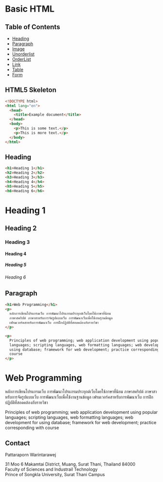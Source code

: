 # Basic HTML

<!-- > Outline a brief description of your project.
> Live demo [_here_](https://www.example.com). If you have the project hosted somewhere, include the link here. -->

## Table of Contents

- [Heading](#heading)
- [Paragraph](#paragraph)
- [Image](#image)
- [Unorderlist](#underlist)
- [OrderList](#orderlist)
- [Link](#link)
- [Table](#table)
- [Form](#form)
<!-- * [License](#license) -->

## HTML5 Skeleton

```html
<!DOCTYPE html>
<html lang="en">
  <head>
    <title>Example document</title>
  </head>
  <body>
    <p>This is some text.</p>
    <p>This is more text.</p>
  </body>
</html>
```

## Heading

```html
<h1>Heading 1</h1>
<h2>Heading 2</h2>
<h3>Heading 3</h3>
<h4>Heading 4</h4>
<h5>Heading 5</h5>
<h6>Heading 6</h6>
```



  <h1>Heading 1</h1>
  <h2>Heading 2</h2>
  <h3>Heading 3</h3>
  <h4>Heading 4</h4>
  <h5>Heading 5</h5>
  <h6>Heading 6</h6>

## Paragraph

```html
<h1>Web Programming</h1>
<p>
  หลักการเขียนโปรแกรมเว็บ การพัฒนาโปรแกรมประยุกต์เว็บโดยใช้ภาษาที่นิยม
  ภาษาสคริปต์ ภาษาสาหรับการจัดรูปแบบเว็บ การพัฒนาเว็บเพื่อใช้งานฐานข้อมูล
  เฟรมเวอร์คสาหรับการพัฒนาเว็บ การฝึกปฏิบัติที่สอดคล้องกับรายวิชา
</p>

<p>
  Principles of web programming; web application development using popular
  languages; scripting languages, web formatting languages; web development for
  using database; framework for web development; practice corresponding with
  course
</p>
```


<h1>Web Programming</h1>
<p>
  หลักการเขียนโปรแกรมเว็บ การพัฒนาโปรแกรมประยุกต์เว็บโดยใช้ภาษาที่นิยม
  ภาษาสคริปต์ ภาษาสาหรับการจัดรูปแบบเว็บ การพัฒนาเว็บเพื่อใช้งานฐานข้อมูล
  เฟรมเวอร์คสาหรับการพัฒนาเว็บ การฝึกปฏิบัติที่สอดคล้องกับรายวิชา
</p>

<p>
  Principles of web programming; web application development using popular
  languages; scripting languages, web formatting languages; web development for
  using database; framework for web development; practice corresponding with
  course
</p>

## Contact

Pattaraporn Warintarawej

31 Moo 6 Makamtai District, Muang, Surat Thani, Thailand 84000<br>
Faculty of Sciences and Industrail Technology<br>
Prince of Songkla University, Surat Thani Campus
